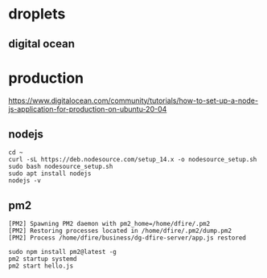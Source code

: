 # droplets

## digital ocean


# production

<https://www.digitalocean.com/community/tutorials/how-to-set-up-a-node-js-application-for-production-on-ubuntu-20-04>

## nodejs 
```
cd ~
curl -sL https://deb.nodesource.com/setup_14.x -o nodesource_setup.sh
sudo bash nodesource_setup.sh
sudo apt install nodejs
nodejs -v
```

## pm2
```
[PM2] Spawning PM2 daemon with pm2_home=/home/dfire/.pm2
[PM2] Restoring processes located in /home/dfire/.pm2/dump.pm2
[PM2] Process /home/dfire/business/dg-dfire-server/app.js restored
```
```
sudo npm install pm2@latest -g
pm2 startup systemd
pm2 start hello.js
```
